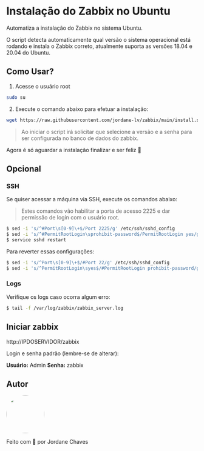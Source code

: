 # Instalação do Zabbix no Ubuntu

Automatiza a instalação do Zabbix no sistema Ubuntu.

O script detecta automaticamente qual versão o sistema operacional está rodando e instala o Zabbix correto, atualmente suporta as versões 18.04 e 20.04 do Ubuntu.



## Como Usar?

1. Acesse o usuário root

```bash
sudo su
```



2. Execute o comando abaixo para efetuar a instalação:

```bash
wget https://raw.githubusercontent.com/jordane-lv/zabbix/main/install.sh && chmod u+x install.sh && ./install.sh && rm -rf install.sh
```

> Ao iniciar o script irá solicitar que selecione a versão e a senha para ser configurada no banco de dados do zabbix.



Agora é só aguardar a instalação finalizar e ser feliz 🎉



## Opcional

### SSH

Se quiser acessar a máquina via SSH, execute os comandos abaixo:

> Estes comandos vão habilitar a porta de acesso 2225 e dar permissão de login com o usuário root.

```bash
$ sed -i 's/^#Port\s[0-9]\+$/Port 2225/g' /etc/ssh/sshd_config
$ sed -i 's/^#PermitRootLogin\sprohibit-password$/PermitRootLogin yes/g' /etc/ssh/sshd_config
$ service sshd restart
```



Para reverter essas configurações:

```bash
$ sed -i 's/^Port\s[0-9]\+$/#Port 22/g' /etc/ssh/sshd_config
$ sed -i 's/^PermitRootLogin\syes$/#PermitRootLogin prohibit-password/g' /etc/ssh/sshd_config
```



### Logs

Verifique os logs caso ocorra algum erro:

```bash
$ tail -f /var/log/zabbix/zabbix_server.log
```



## Iniciar zabbix

http://IPDOSERVIDOR/zabbix



Login e senha padrão (lembre-se de alterar):

**Usuário:** Admin
**Senha:** zabbix



## Autor

<img style="border-radius: 50%;" src="https://avatars.githubusercontent.com/jordane-chaves" width="100px;" alt=""/>
<br />

Feito com 💜 por Jordane Chaves
